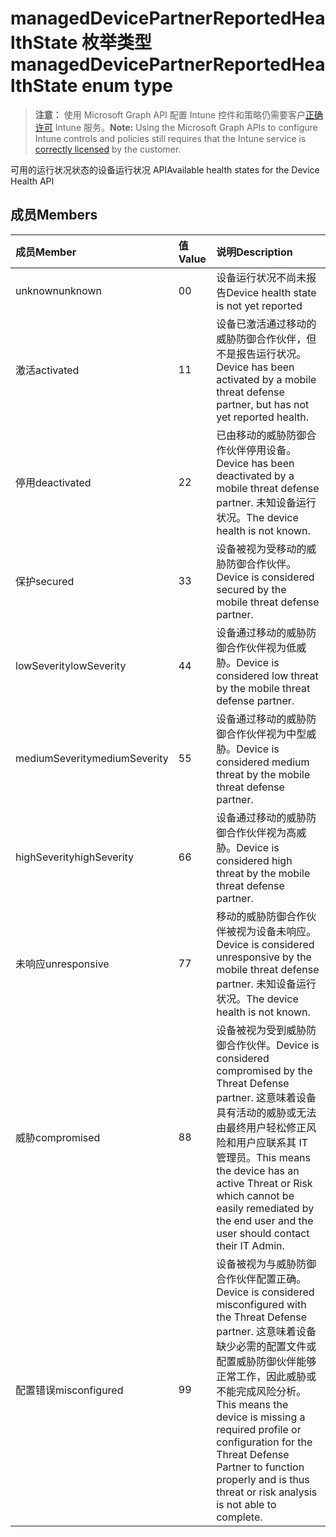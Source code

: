 # <a name="manageddevicepartnerreportedhealthstate-enum-type"></a><span data-ttu-id="3b284-101">managedDevicePartnerReportedHealthState 枚举类型</span><span class="sxs-lookup"><span data-stu-id="3b284-101">managedDevicePartnerReportedHealthState enum type</span></span>

> <span data-ttu-id="3b284-102">**注意：** 使用 Microsoft Graph API 配置 Intune 控件和策略仍需要客户[正确许可](https://go.microsoft.com/fwlink/?linkid=839381) Intune 服务。</span><span class="sxs-lookup"><span data-stu-id="3b284-102">**Note:** Using the Microsoft Graph APIs to configure Intune controls and policies still requires that the Intune service is [correctly licensed](https://go.microsoft.com/fwlink/?linkid=839381) by the customer.</span></span>

<span data-ttu-id="3b284-103">可用的运行状况状态的设备运行状况 API</span><span class="sxs-lookup"><span data-stu-id="3b284-103">Available health states for the Device Health API</span></span>
## <a name="members"></a><span data-ttu-id="3b284-104">成员</span><span class="sxs-lookup"><span data-stu-id="3b284-104">Members</span></span>
|<span data-ttu-id="3b284-105">成员</span><span class="sxs-lookup"><span data-stu-id="3b284-105">Member</span></span>|<span data-ttu-id="3b284-106">值</span><span class="sxs-lookup"><span data-stu-id="3b284-106">Value</span></span>|<span data-ttu-id="3b284-107">说明</span><span class="sxs-lookup"><span data-stu-id="3b284-107">Description</span></span>|
|:---|:---|:---|
|<span data-ttu-id="3b284-108">unknown</span><span class="sxs-lookup"><span data-stu-id="3b284-108">unknown</span></span>|<span data-ttu-id="3b284-109">0</span><span class="sxs-lookup"><span data-stu-id="3b284-109">0</span></span>|<span data-ttu-id="3b284-110">设备运行状况不尚未报告</span><span class="sxs-lookup"><span data-stu-id="3b284-110">Device health state is not yet reported</span></span>|
|<span data-ttu-id="3b284-111">激活</span><span class="sxs-lookup"><span data-stu-id="3b284-111">activated</span></span>|<span data-ttu-id="3b284-112">1</span><span class="sxs-lookup"><span data-stu-id="3b284-112">1</span></span>|<span data-ttu-id="3b284-113">设备已激活通过移动的威胁防御合作伙伴，但不是报告运行状况。</span><span class="sxs-lookup"><span data-stu-id="3b284-113">Device has been activated by a mobile threat defense partner, but has not yet reported health.</span></span>|
|<span data-ttu-id="3b284-114">停用</span><span class="sxs-lookup"><span data-stu-id="3b284-114">deactivated</span></span>|<span data-ttu-id="3b284-115">2</span><span class="sxs-lookup"><span data-stu-id="3b284-115">2</span></span>|<span data-ttu-id="3b284-116">已由移动的威胁防御合作伙伴停用设备。</span><span class="sxs-lookup"><span data-stu-id="3b284-116">Device has been deactivated by a mobile threat defense partner.</span></span> <span data-ttu-id="3b284-117">未知设备运行状况。</span><span class="sxs-lookup"><span data-stu-id="3b284-117">The device health is not known.</span></span>|
|<span data-ttu-id="3b284-118">保护</span><span class="sxs-lookup"><span data-stu-id="3b284-118">secured</span></span>|<span data-ttu-id="3b284-119">3</span><span class="sxs-lookup"><span data-stu-id="3b284-119">3</span></span>|<span data-ttu-id="3b284-120">设备被视为受移动的威胁防御合作伙伴。</span><span class="sxs-lookup"><span data-stu-id="3b284-120">Device is considered secured by the mobile threat defense partner.</span></span>|
|<span data-ttu-id="3b284-121">lowSeverity</span><span class="sxs-lookup"><span data-stu-id="3b284-121">lowSeverity</span></span>|<span data-ttu-id="3b284-122">4</span><span class="sxs-lookup"><span data-stu-id="3b284-122">4</span></span>|<span data-ttu-id="3b284-123">设备通过移动的威胁防御合作伙伴视为低威胁。</span><span class="sxs-lookup"><span data-stu-id="3b284-123">Device is considered low threat by the mobile threat defense partner.</span></span>|
|<span data-ttu-id="3b284-124">mediumSeverity</span><span class="sxs-lookup"><span data-stu-id="3b284-124">mediumSeverity</span></span>|<span data-ttu-id="3b284-125">5</span><span class="sxs-lookup"><span data-stu-id="3b284-125">5</span></span>|<span data-ttu-id="3b284-126">设备通过移动的威胁防御合作伙伴视为中型威胁。</span><span class="sxs-lookup"><span data-stu-id="3b284-126">Device is considered medium threat by the mobile threat defense partner.</span></span>|
|<span data-ttu-id="3b284-127">highSeverity</span><span class="sxs-lookup"><span data-stu-id="3b284-127">highSeverity</span></span>|<span data-ttu-id="3b284-128">6</span><span class="sxs-lookup"><span data-stu-id="3b284-128">6</span></span>|<span data-ttu-id="3b284-129">设备通过移动的威胁防御合作伙伴视为高威胁。</span><span class="sxs-lookup"><span data-stu-id="3b284-129">Device is considered high threat by the mobile threat defense partner.</span></span>|
|<span data-ttu-id="3b284-130">未响应</span><span class="sxs-lookup"><span data-stu-id="3b284-130">unresponsive</span></span>|<span data-ttu-id="3b284-131">7</span><span class="sxs-lookup"><span data-stu-id="3b284-131">7</span></span>|<span data-ttu-id="3b284-132">移动的威胁防御合作伙伴被视为设备未响应。</span><span class="sxs-lookup"><span data-stu-id="3b284-132">Device is considered unresponsive by the mobile threat defense partner.</span></span> <span data-ttu-id="3b284-133">未知设备运行状况。</span><span class="sxs-lookup"><span data-stu-id="3b284-133">The device health is not known.</span></span>|
|<span data-ttu-id="3b284-134">威胁</span><span class="sxs-lookup"><span data-stu-id="3b284-134">compromised</span></span>|<span data-ttu-id="3b284-135">8</span><span class="sxs-lookup"><span data-stu-id="3b284-135">8</span></span>|<span data-ttu-id="3b284-136">设备被视为受到威胁防御合作伙伴。</span><span class="sxs-lookup"><span data-stu-id="3b284-136">Device is considered compromised by the Threat Defense partner.</span></span> <span data-ttu-id="3b284-137">这意味着设备具有活动的威胁或无法由最终用户轻松修正风险和用户应联系其 IT 管理员。</span><span class="sxs-lookup"><span data-stu-id="3b284-137">This means the device has an active Threat or Risk which cannot be easily remediated by the end user and the user should contact their IT Admin.</span></span>|
|<span data-ttu-id="3b284-138">配置错误</span><span class="sxs-lookup"><span data-stu-id="3b284-138">misconfigured</span></span>|<span data-ttu-id="3b284-139">9</span><span class="sxs-lookup"><span data-stu-id="3b284-139">9</span></span>|<span data-ttu-id="3b284-140">设备被视为与威胁防御合作伙伴配置正确。</span><span class="sxs-lookup"><span data-stu-id="3b284-140">Device is considered misconfigured with the Threat Defense partner.</span></span> <span data-ttu-id="3b284-141">这意味着设备缺少必需的配置文件或配置威胁防御伙伴能够正常工作，因此威胁或不能完成风险分析。</span><span class="sxs-lookup"><span data-stu-id="3b284-141">This means the device is missing a required profile or configuration for the Threat Defense Partner to function properly and is thus threat or risk analysis is not able to complete.</span></span>|



